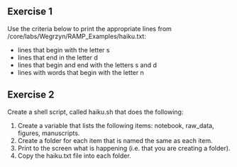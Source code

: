 ## Exercise 1
Use the criteria below to print the appropriate lines from /core/labs/Wegrzyn/RAMP_Examples/haiku.txt:
- lines that begin with the letter s
- lines that end in the letter d
- lines that begin and end with the letters s and d
- lines with words that begin with the letter n

## Exercise 2
Create a shell script, called haiku.sh that does the following:
1. Create a variable that lists the following items: notebook, raw_data, figures, manuscripts.
2. Create a folder for each item that is named the same as each item.
3. Print to the screen what is happening (i.e. that you are creating a folder).
4. Copy the haiku.txt file into each folder.

